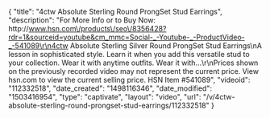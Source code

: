 {
    "title": "4ctw Absolute Sterling  Round ProngSet Stud Earrings",
    "description": "For More Info or to Buy Now: http:\/\/www.hsn.com\/products\/seo\/8356428?rdr=1&sourceid=youtube&cm_mmc=Social-_-Youtube-_-ProductVideo-_-541089\r\n4ctw Absolute Sterling Silver Round ProngSet Stud Earrings\nA lesson in sophisticated style. Learn it when you add this versatile stud to your collection. Wear it with anytime outfits. Wear it with...\r\nPrices shown on the previously recorded video may not represent the current price.  View hsn.com to view the current selling price. HSN Item #541089",
    "videoid": "112332518",
    "date_created": "1498116346",
    "date_modified": "1503416954",
    "type": "captivate",
    "layout": "video",
    "url": "\/v\/4ctw-absolute-sterling-round-prongset-stud-earrings\/112332518"
}